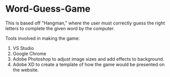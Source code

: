 # Word-Guess-Game
This is based off "Hangman," where the user must correctly guess the right letters to complete the given word by the computer.

Tools involved in making the game:
1. VS Studio
2. Google Chrome
3. Adobe Photoshop to adjust image sizes and add effects to background.
4. Adobe XD to create a template of how the game would be presented on the website. 
